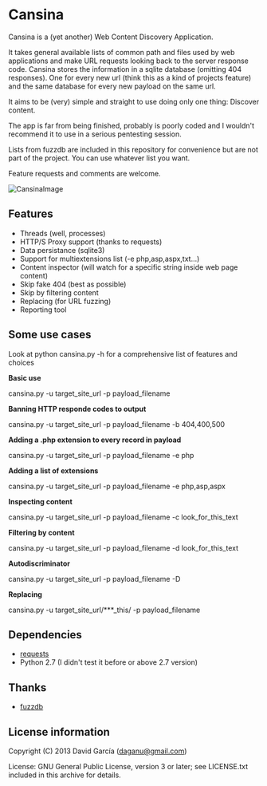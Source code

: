 Cansina
=======

Cansina is a (yet another) Web Content Discovery Application.

It takes general available lists of common path and files used by web applications
and make URL requests looking back to the server response code. Cansina stores the information
in a sqlite database (omitting 404 responses). One for every new url (think this as a kind of projects feature)
and the same database for every new payload on the same url.

It aims to be (very) simple and straight to use doing only one thing: Discover content.

The app is far from being finished, probably is poorly coded and I wouldn't recommend it
to use in a serious pentesting session.

Lists from fuzzdb are included in this repository for convenience but are
not part of the project. You can use whatever list you want.

Feature requests and comments are welcome.

![CansinaImage](https://github.com/deibit/cansina/blob/gh-pages/images/cansina-showcase.png "Image")

Features
--------

- Threads (well, processes)
- HTTP/S Proxy support (thanks to requests)
- Data persistance (sqlite3)
- Support for multiextensions list (-e php,asp,aspx,txt...)
- Content inspector (will watch for a specific string inside web page content)
- Skip fake 404 (best as possible)
- Skip by filtering content
- Replacing (for URL fuzzing)
- Reporting tool

Some use cases
--------------

Look at python cansina.py -h for a comprehensive list of features and choices

**Basic use**

cansina.py -u target_site_url -p payload_filename

**Banning HTTP responde codes to output**

cansina.py -u target_site_url -p payload_filename -b 404,400,500

**Adding a .php extension to every record in payload**

cansina.py -u target_site_url -p payload_filename -e php

**Adding a list of extensions**

cansina.py -u target_site_url -p payload_filename -e php,asp,aspx

**Inspecting content**

cansina.py -u target_site_url -p payload_filename -c look_for_this_text

**Filtering by content**

cansina.py -u target_site_url -p payload_filename -d look_for_this_text

**Autodiscriminator**

cansina.py -u target_site_url -p payload_filename -D

**Replacing**

cansina.py -u target_site_url/***_this/ -p payload_filename

Dependencies
------------

- [requests](https://github.com/kennethreitz/requests)
- Python 2.7 (I didn't test it before or above 2.7 version)

Thanks
------

- [fuzzdb](https://code.google.com/p/fuzzdb/)

License information
-------------------

Copyright (C) 2013 David García (daganu@gmail.com)

License: GNU General Public License, version 3 or later; see LICENSE.txt
         included in this archive for details.
